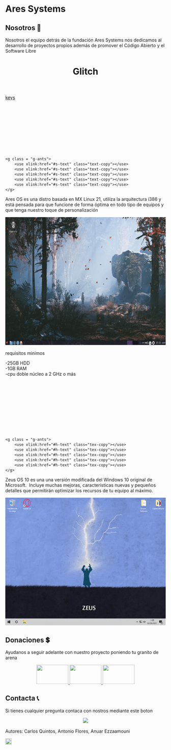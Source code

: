 # Ares Systems


## Nosotros 👥
Nosotros el equipo detrás de la fundación Ares Systems nos dedicamos al desarrollo de proyectos propios además   de promover el Código Abierto y el Software Libre 



<header class="header">
	<h1 class="glitched">Glitch</h1>
</header>
<a class="inspiration-button" href="https://www.g2a.com/es/microsoft-windows-10-pro-microsoft-key-global-i10000083916004" target="_blank">keys</a>



<svg viewBox="0 0 960 300">
	<symbol id="s-text">
		<text text-anchor="middle" x="50%" y="90%">Ares os</text>
	</symbol>

	<g class = "g-ants">
		<use xlink:href="#s-text" class="text-copy"></use>
		<use xlink:href="#s-text" class="text-copy"></use>
		<use xlink:href="#s-text" class="text-copy"></use>
		<use xlink:href="#s-text" class="text-copy"></use>
		<use xlink:href="#s-text" class="text-copy"></use>
	</g>
</svg>

Ares OS es una distro basada en MX Linux 21, utiliza la arquitectura i386 y está pensada para que funcione de forma óptima en todo tipo de equipos y que tenga nuestro toque de personalización

<p align="center">
 <a href="https://raw.githubusercontent.com/aresystems/aresystems.github.io/main/aresos.jpg"><img src="https://raw.githubusercontent.com/aresystems/aresystems.github.io/main/aresos.jpg" width="600" height="400"></a>
</p>

requisitos minimos

-25GB HDD                                                                                                        
-1GB RAM                                                                                                          
-cpu doble núcleo a 2 GHz o más




<svg viewBox="0 0 960 300">
	<symbol id="h-text">
		<text text-anchor="middle" x="50%" y="80%">Zeus os</text>
	</symbol>

	<g class = "g-ants">
		<use xlink:href="#h-text" class="tex-copy"></use>
		<use xlink:href="#h-text" class="tex-copy"></use>
		<use xlink:href="#h-text" class="tex-copy"></use>
		<use xlink:href="#h-text" class="tex-copy"></use>
		<use xlink:href="#h-text" class="tex-copy"></use>
	</g>
</svg>

Zeus OS 10 es una una versión modificada del Windows 10 original de Microsoft. 
Incluye muchas mejoras, características nuevas y pequeños detalles que permitirán optimizar los recursos de tu equipo al máximo.


<p align="center">
 <a href="https://raw.githubusercontent.com/aresystems/aresystems.github.io/main/Zeus%20OS%2010.png"><img src="https://raw.githubusercontent.com/aresystems/aresystems.github.io/main/Zeus%20OS%2010.png" width="600" height="400"></a>
</p>

 
## Donaciones 💲
Ayudanos a seguir adelante con nuestro proyecto poniendo tu granito de arena
<p align="center">
  <a href="https://www.paypal.me/aresystems?locale.x=es_ES"><img src="https://www.consumoteca.com/wp-content/uploads/Logo-de-PayPal.jpg" width="100" height="60"> </a>
  <a href="https://ko-fi.com/aresystems79486"><img src="https://www.tuexperto.com/wp-content/uploads/2020/06/ko-fi-preguntas-y-respuestas-espanol.jpg" width="100" height="60"> </a>
  <a href="https://www.buymeacoffee.com/aresystems"><img src="https://miro.medium.com/max/1400/1*09z8y8Q7CsZInYJ8IZ27aQ.jpeg" width="100" height="60"> </a>
</p>

## Contacta 📞
Si tienes cualquier pregunta contaca con nostros mediante este boton
<p align="center">
  <a id="imagen:hover" href="mailto:aresystems@protonmail.com?"><img src="https://protonmail.com/images/media/security/secured-by-protonmail-white.png"></a>
</p>

<footer>
  <p>Autores: Carlos Quintos, Antonio Flores, Anuar Ezzaamouni</p>
  <a href="https://www.instagram.com/aresystems.io/?hl=es"><img src="https://upload.wikimedia.org/wikipedia/commons/thumb/e/e7/Instagram_logo_2016.svg/1200px-Instagram_logo_2016.svg.png" width="20" height="20"> </a>
</footer>
